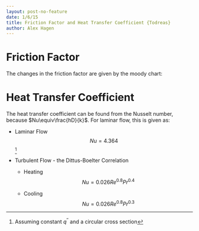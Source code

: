 ```yaml
---
layout: post-no-feature
date: 1/6/15
title: Friction Factor and Heat Transfer Coefficient {Todreas}
author: Alex Hagen
---
```



Friction Factor
===============

The changes in the friction factor are given by the moody chart:

Heat Transfer Coefficient
=========================

The heat transfer coefficient can be found from the Nusselt number,
because $Nu\equiv\frac{hD}{k}$. For laminar flow, this is given as:

-   Laminar Flow $$Nu=4.364$$ [^1]

-   Turbulent Flow - the Dittus-Boelter Correlation

    -   Heating $$Nu=0.026Re^{0.8}Pr^{0.4}$$

    -   Cooling $$Nu=0.026Re^{0.8}Pr^{0.3}$$

[^1]: Assuming constant $q^{''}$ and a circular cross section
